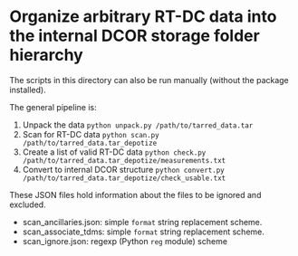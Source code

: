 # Organize arbitrary RT-DC data into the internal DCOR storage folder hierarchy

The scripts in this directory can also be run manually (without
the package installed).

The general pipeline is:

1. Unpack the data `python unpack.py /path/to/tarred_data.tar`
2. Scan for RT-DC data `python scan.py /path/to/tarred_data.tar_depotize`
3. Create a list of valid RT-DC data `python check.py /path/to/tarred_data.tar_depotize/measurements.txt`
4. Convert to internal DCOR structure `python convert.py /path/to/tarred_data.tar_depotize/check_usable.txt`

These JSON files hold information about the files to be ignored and excluded.

- scan_ancillaries.json: simple `format` string replacement scheme.
- scan_associate_tdms: simple `format` string replacement scheme.
- scan_ignore.json: regexp (Python `reg` module) scheme
